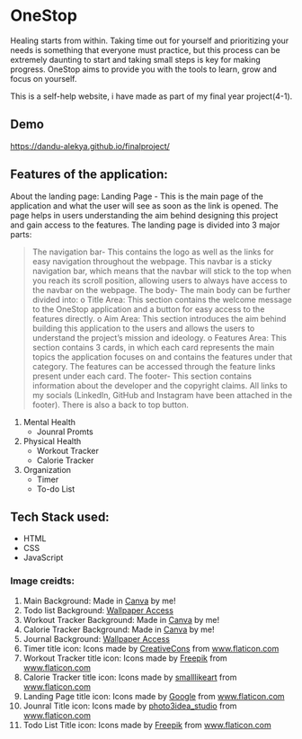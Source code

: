# OneStop
Healing starts from within. Taking time out for yourself and prioritizing your needs is something that everyone must practice, but this process can be extremely daunting to start and taking small steps is key for making progress. OneStop aims to provide you with the tools to learn, grow and focus on yourself.  

This is a self-help website, i have made as part of my final year project(4-1).

## Demo
https://dandu-alekya.github.io/finalproject/

## Features of the application:
About the landing page:
Landing Page - This is the main page of the application and what the user will see as soon as the link is opened. The page helps in users understanding the aim behind designing this project and gain access to the features. The landing page is divided into 3 major parts:
> The navigation bar- This contains the logo as well as the links for easy navigation throughout the webpage. This navbar is a sticky navigation bar, which means that the navbar will stick to the top when you reach its scroll position, allowing users to always have access to the navbar on the webpage.
> The body- The main body can be further divided into:
o Title Area: This section contains the welcome message to the OneStop application and a button for easy access to the features directly.
o Aim Area: This section introduces the aim behind building this application to the users and allows the users to understand the project’s mission and ideology.
o Features Area: This section contains 3 cards, in which each card represents the main topics the application focuses on and contains the features under that category. The features can be accessed through the feature links present under each card.
> The footer- This section contains information about the developer and the copyright claims. All links to my socials (LinkedIn, GitHub and Instagram have been attached in the footer). There is also a back to top button.

1. Mental Health 
   * Jounral Promts
2. Physical Health   
   * Workout Tracker
   * Calorie Tracker
3. Organization
   * Timer
   * To-do List 

## Tech Stack used:
   - HTML
   - CSS
   - JavaScript 

### Image creidts: 
1. Main Background: Made in <a href="https://www.canva.com/">Canva</a> by me!
2. Todo list Background: <a href="https://wallpaperaccess.com/brown-aesthetic-laptop">Wallpaper Access</a>
3. Workout Tracker Background: Made in <a href="https://www.canva.com/">Canva</a> by me!
4. Calorie Tracker Background:  Made in <a href="https://www.canva.com/">Canva</a> by me!
5. Journal Background: <a href="https://wallpapercave.com/beige-minimalist-wallpapers">Wallpaper Access</a>
6. Timer title icon: Icons made by <a href="https://www.flaticon.com/authors/creativecons" title="CreativeCons">CreativeCons</a> from <a href="https://www.flaticon.com/" title="Flaticon">www.flaticon.com</a>
7. Workout Tracker title icon: Icons made by <a href="https://www.freepik.com" title="Freepik">Freepik</a> from <a href="https://www.flaticon.com/" title="Flaticon">www.flaticon.com</a>
8. Calorie Tracker title icon: Icons made by <a href="https://www.flaticon.com/authors/smalllikeart" title="smalllikeart">smalllikeart</a> from <a href="https://www.flaticon.com/" title="Flaticon">www.flaticon.com</a>
9. Landing Page title icon: Icons made by <a href="https://www.flaticon.com/authors/google" title="Google">Google</a> from <a href="https://www.flaticon.com/" title="Flaticon">www.flaticon.com</a>
10. Jounral Title icon: Icons made by <a href="https://www.flaticon.com/authors/photo3idea-studio" title="photo3idea_studio">photo3idea_studio</a> from <a href="https://www.flaticon.com/" title="Flaticon">www.flaticon.com</a>
11. Todo List Title icon: Icons made by <a href="https://www.freepik.com" title="Freepik">Freepik</a> from <a href="https://www.flaticon.com/" title="Flaticon">www.flaticon.com</a>
